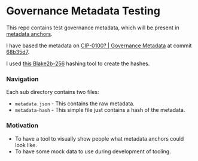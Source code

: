# Governance Metadata Testing

This repo contains test governance metadata, which will be present in [metadata anchors](https://github.com/cardano-foundation/CIPs/blob/729bf52030f42295b71c3edfa52b32186f7c2c01/CIP-1694/README.md?plain=1#L741-#L744).

I have based the metadata on [CIP-0100? | Governance Metadata](https://github.com/cardano-foundation/CIPs/pull/556) at commit [68b35d7](https://github.com/cardano-foundation/CIPs/pull/556/commits/68b35d7dc4268803e150abbd19eb0a653cde9c19).

I used [this Blake2b-256](https://toolkitbay.com/tkb/tool/BLAKE2b_256) hashing tool to create the hashes.

### Navigation

Each sub directory contains two files:
- `metadata.json` - This contains the raw metadata.
- `metadata-hash` - This simple file just contains a hash of the metadata.

### Motivation

- To have a tool to visually show people what metadata anchors could look like.
- To have some mock data to use during development of tooling.